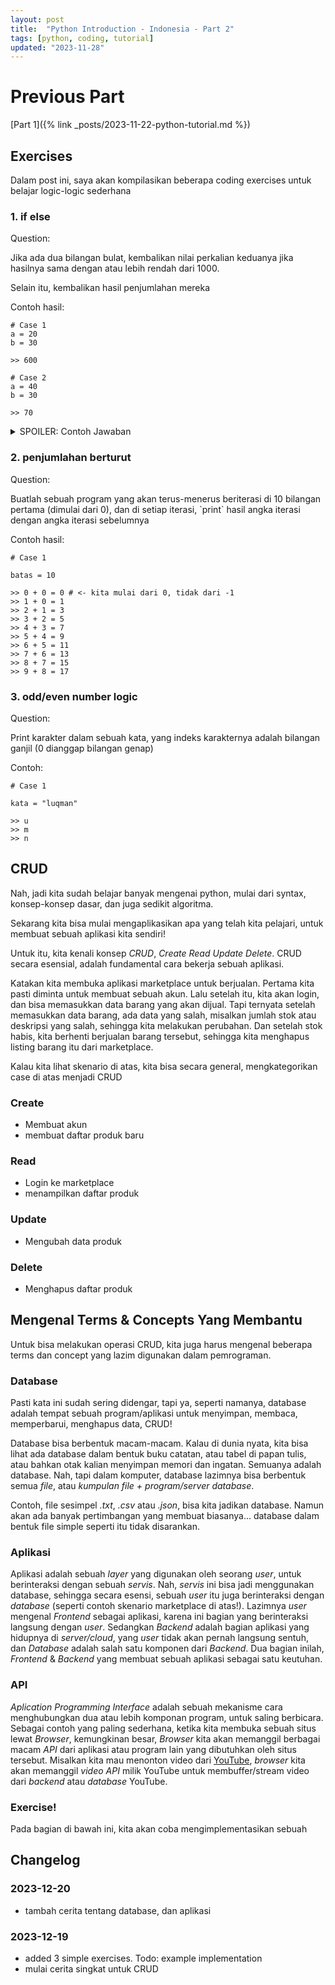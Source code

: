 ```yaml
---
layout: post
title:  "Python Introduction - Indonesia - Part 2"
tags: [python, coding, tutorial]
updated: "2023-11-28"
---
```

# Previous Part
[Part 1]({% link _posts/2023-11-22-python-tutorial.md %})

## Exercises
Dalam post ini, saya akan kompilasikan beberapa coding exercises untuk belajar logic-logic sederhana

### 1. if else

<p>Question: </p>
<p>Jika ada dua bilangan bulat, kembalikan nilai perkalian keduanya jika hasilnya sama dengan atau lebih rendah dari 1000.</p>
<p>Selain itu, kembalikan hasil penjumlahan mereka</p>

<p>Contoh hasil:</p>

```
# Case 1
a = 20
b = 30

>> 600
```

```
# Case 2
a = 40
b = 30

>> 70
```

<details>

<summary>SPOILER: Contoh Jawaban</summary>

<p>

```python
def check(x, y):
    z = x*y
    v = x+y
    if z <= 500:
        print(z)
    elif z <= 1000 and z > 500:
        print(z/v) 
    else:
        print(v)

# case 1
a = 30
b = 20
check(a, b)

# case 2
a = 50
b = 60
check(a, b)
```

</p>

</details>

### 2. penjumlahan berturut
<p>Question: </p>
<p>Buatlah sebuah program yang akan terus-menerus beriterasi di 10 bilangan pertama (dimulai dari 0), dan di setiap iterasi, `print` hasil angka iterasi dengan angka iterasi sebelumnya</p>

<p>Contoh hasil: </p>

```
# Case 1

batas = 10

>> 0 + 0 = 0 # <- kita mulai dari 0, tidak dari -1
>> 1 + 0 = 1
>> 2 + 1 = 3
>> 3 + 2 = 5
>> 4 + 3 = 7
>> 5 + 4 = 9
>> 6 + 5 = 11
>> 7 + 6 = 13
>> 8 + 7 = 15
>> 9 + 8 = 17
```

### 3. odd/even number logic

<p>Question: </p>
<p>Print karakter dalam sebuah kata, yang indeks karakternya adalah bilangan ganjil (0 dianggap bilangan genap)</p>

<p>Contoh: </p>

```
# Case 1

kata = "luqman"

>> u
>> m
>> n
```


## CRUD

Nah, jadi kita sudah belajar banyak mengenai python, mulai dari syntax, konsep-konsep dasar, dan juga sedikit algoritma.

Sekarang kita bisa mulai mengaplikasikan apa yang telah kita pelajari, untuk membuat sebuah aplikasi kita sendiri!

Untuk itu, kita kenali konsep *CRUD*, _Create Read Update Delete_. CRUD secara esensial, adalah fundamental cara bekerja sebuah aplikasi.

Katakan kita membuka aplikasi marketplace untuk berjualan. Pertama kita pasti diminta untuk membuat sebuah akun. Lalu setelah itu, kita akan login, dan bisa memasukkan data barang yang akan dijual. Tapi ternyata setelah memasukkan data barang, ada data yang salah, misalkan jumlah stok atau deskripsi yang salah, sehingga kita melakukan perubahan. Dan setelah stok habis, kita berhenti berjualan barang tersebut, sehingga kita menghapus listing barang itu dari marketplace.

Kalau kita lihat skenario di atas, kita bisa secara general, mengkategorikan case di atas menjadi CRUD

### Create
- Membuat akun
- membuat daftar produk baru
### Read
- Login ke marketplace
- menampilkan daftar produk
### Update
- Mengubah data produk
### Delete
- Menghapus daftar produk

## Mengenal Terms & Concepts Yang Membantu

Untuk bisa melakukan operasi CRUD, kita juga harus mengenal beberapa terms dan concept yang lazim digunakan dalam pemrograman.

### Database

Pasti kata ini sudah sering didengar, tapi ya, seperti namanya, database adalah tempat sebuah program/aplikasi untuk menyimpan, membaca, memperbarui, menghapus data, CRUD!

Database bisa berbentuk macam-macam. Kalau di dunia nyata, kita bisa lihat ada database dalam bentuk buku catatan, atau tabel di papan tulis, atau bahkan otak kalian menyimpan memori dan ingatan. Semuanya adalah database. Nah, tapi dalam komputer, database lazimnya bisa berbentuk semua _file_, atau _kumpulan file + program/server database_.

Contoh, file sesimpel _.txt_, _.csv_ atau _.json_, bisa kita jadikan database. Namun akan ada banyak pertimbangan yang membuat biasanya... database dalam bentuk file simple seperti itu tidak disarankan.

### Aplikasi

Aplikasi adalah sebuah _layer_ yang digunakan oleh seorang _user_, untuk berinteraksi dengan sebuah _servis_. Nah, _servis_ ini bisa jadi menggunakan database, sehingga secara esensi, sebuah _user_ itu juga berinteraksi dengan _database_ (seperti contoh skenario marketplace di atas!). Lazimnya _user_ mengenal _Frontend_ sebagai aplikasi, karena ini bagian yang berinteraksi langsung dengan _user_. Sedangkan _Backend_ adalah bagian aplikasi yang hidupnya di _server/cloud_, yang _user_ tidak akan pernah langsung sentuh, dan _Database_ adalah salah satu komponen dari _Backend_. Dua bagian inilah, _Frontend_ & _Backend_ yang membuat sebuah aplikasi sebagai satu keutuhan.

### API
_Aplication Programming Interface_ adalah sebuah mekanisme cara menghubungkan dua atau lebih komponan program, untuk saling berbicara. Sebagai contoh yang paling sederhana, ketika kita membuka sebuah situs lewat _Browser_, kemungkinan besar, _Browser_ kita akan memanggil berbagai macam _API_ dari aplikasi atau program lain yang dibutuhkan oleh situs tersebut. Misalkan kita mau menonton video dari [YouTube](https://www.youtube.com), _browser_ kita akan memanggil _video API_ milik YouTube untuk membuffer/stream video dari _backend_ atau _database_ YouTube.

### Exercise!
Pada bagian di bawah ini, kita akan coba mengimplementasikan sebuah 

## Changelog

### 2023-12-20
- tambah cerita tentang database, dan aplikasi
### 2023-12-19
- added 3 simple exercises. Todo: example implementation
- mulai cerita singkat untuk CRUD
